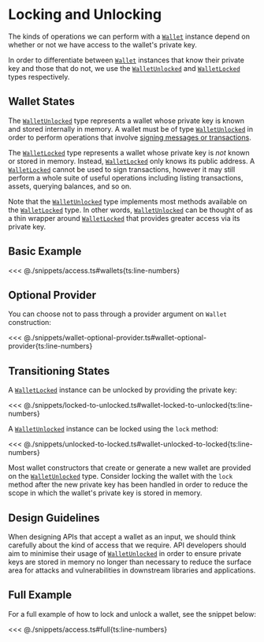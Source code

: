 # Locking and Unlocking

The kinds of operations we can perform with a [`Wallet`](https://fuels-ts-docs-api.vercel.app/classes/_fuel_ts_account.Wallet.html) instance depend on
whether or not we have access to the wallet's private key.

In order to differentiate between [`Wallet`](https://fuels-ts-docs-api.vercel.app/classes/_fuel_ts_account.Wallet.html) instances that know their private key
and those that do not, we use the [`WalletUnlocked`](https://fuels-ts-docs-api.vercel.app/classes/_fuel_ts_account.WalletUnlocked.html) and [`WalletLocked`](https://fuels-ts-docs-api.vercel.app/classes/_fuel_ts_account.WalletLocked.html) types
respectively.

## Wallet States

The [`WalletUnlocked`](https://fuels-ts-docs-api.vercel.app/classes/_fuel_ts_account.WalletUnlocked.html) type represents a wallet whose private key is known and
stored internally in memory. A wallet must be of type [`WalletUnlocked`](https://fuels-ts-docs-api.vercel.app/classes/_fuel_ts_account.WalletUnlocked.html) in order
to perform operations that involve [signing messages or transactions](./signing.md).

The [`WalletLocked`](https://fuels-ts-docs-api.vercel.app/classes/_fuel_ts_account.WalletLocked.html) type represents a wallet whose private key is _not_ known or stored
in memory. Instead, [`WalletLocked`](https://fuels-ts-docs-api.vercel.app/classes/_fuel_ts_account.WalletLocked.html) only knows its public address. A [`WalletLocked`](https://fuels-ts-docs-api.vercel.app/classes/_fuel_ts_account.WalletLocked.html) cannot be
used to sign transactions, however it may still perform a whole suite of useful
operations including listing transactions, assets, querying balances, and so on.

Note that the [`WalletUnlocked`](https://fuels-ts-docs-api.vercel.app/classes/_fuel_ts_account.WalletUnlocked.html) type implements most methods available on the [`WalletLocked`](https://fuels-ts-docs-api.vercel.app/classes/_fuel_ts_account.WalletLocked.html)
type. In other words, [`WalletUnlocked`](https://fuels-ts-docs-api.vercel.app/classes/_fuel_ts_account.WalletUnlocked.html) can be thought of as a thin wrapper around [`WalletLocked`](https://fuels-ts-docs-api.vercel.app/classes/_fuel_ts_account.WalletLocked.html) that
provides greater access via its private key.

## Basic Example

<<< @./snippets/access.ts#wallets{ts:line-numbers}

## Optional Provider

You can choose not to pass through a provider argument on `Wallet` construction:

<<< @./snippets/wallet-optional-provider.ts#wallet-optional-provider{ts:line-numbers}

## Transitioning States

A [`WalletLocked`](https://fuels-ts-docs-api.vercel.app/classes/_fuel_ts_account.WalletLocked.html) instance can be unlocked by providing the private key:

<<< @./snippets/locked-to-unlocked.ts#wallet-locked-to-unlocked{ts:line-numbers}

A [`WalletUnlocked`](https://fuels-ts-docs-api.vercel.app/classes/_fuel_ts_account.WalletUnlocked.html) instance can be locked using the `lock` method:

<<< @./snippets/unlocked-to-locked.ts#wallet-unlocked-to-locked{ts:line-numbers}

Most wallet constructors that create or generate a new wallet are provided on
the [`WalletUnlocked`](https://fuels-ts-docs-api.vercel.app/classes/_fuel_ts_account.WalletUnlocked.html) type. Consider locking the wallet with the `lock` method after the new private
key has been handled in order to reduce the scope in which the wallet's private
key is stored in memory.

## Design Guidelines

When designing APIs that accept a wallet as an input, we should think carefully
about the kind of access that we require. API developers should aim to minimise
their usage of [`WalletUnlocked`](https://fuels-ts-docs-api.vercel.app/classes/_fuel_ts_account.WalletUnlocked.html) in order to ensure private keys are stored in
memory no longer than necessary to reduce the surface area for attacks and
vulnerabilities in downstream libraries and applications.

## Full Example

For a full example of how to lock and unlock a wallet, see the snippet below:

<<< @./snippets/access.ts#full{ts:line-numbers}
